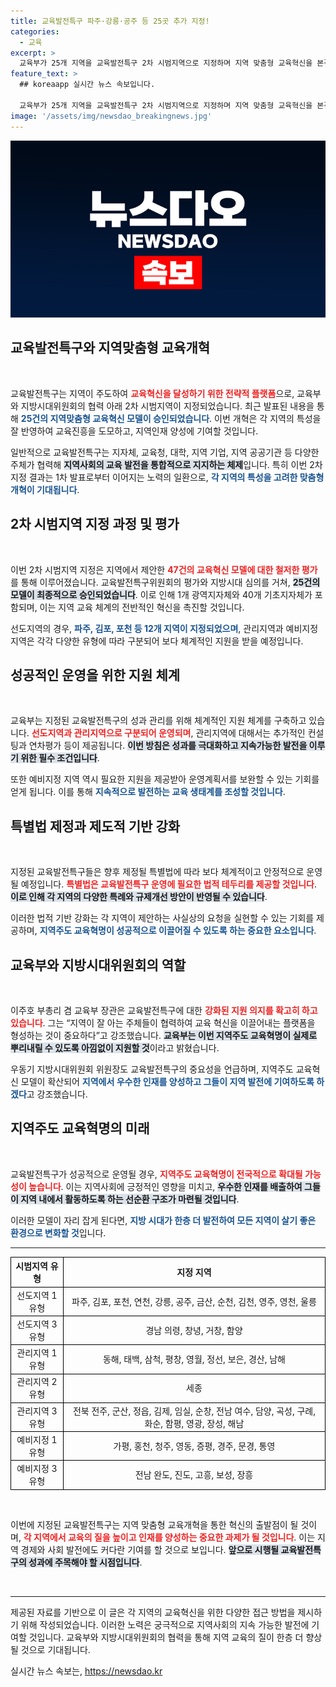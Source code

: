 ```yaml
---
title: 교육발전특구 파주·강릉·공주 등 25곳 추가 지정!
categories:
  - 교육
excerpt: >
  교육부가 25개 지역을 교육발전특구 2차 시범지역으로 지정하며 지역 맞춤형 교육혁신을 본격 추진합니다. 지방 주도 교육혁명이 전국적 선순환 체제로 이어질 전망입니다.
feature_text: >
  ## koreaapp 실시간 뉴스 속보입니다.

  교육부가 25개 지역을 교육발전특구 2차 시범지역으로 지정하며 지역 맞춤형 교육혁신을 본격 추진합니다. 지방 주도 교육혁명이 전국적 선순환 체제로 이어질 전망입니다.
image: '/assets/img/newsdao_breakingnews.jpg'
---
```


<p><img src="/assets/img/newsdao_breakingnews.jpg" alt="koreaapp 속보" /></p>

<h2 data-ke-size="size26">교육발전특구와 지역맞춤형 교육개혁</h2>

<p data-ke-size="size16">&nbsp;</p>

<p>교육발전특구는 지역이 주도하여 <b><span style="color: #ee2323;">교육혁신을 달성하기 위한 전략적 플랫폼</span></b>으로, 교육부와 지방시대위원회의 협력 아래 2차 시범지역이 지정되었습니다. 최근 발표된 내용을 통해 <b><span style="color: #1a5490;">25건의 지역맞춤형 교육혁신 모델이 승인되었습니다</span></b>. 이번 개혁은 각 지역의 특성을 잘 반영하여 교육진흥을 도모하고, 지역인재 양성에 기여할 것입니다. </p>

<p>일반적으로 교육발전특구는 지자체, 교육청, 대학, 지역 기업, 지역 공공기관 등 다양한 주체가 협력해 <b><span style="background-color: #21538527;">지역사회의 교육 발전을 통합적으로 지지하는 체제</span></b>입니다. 특히 이번 2차 지정 결과는 1차 발표로부터 이어지는 노력의 일환으로, <b><span style="color: #1a5490;">각 지역의 특성을 고려한 맞춤형 개혁이 기대됩니다</span></b>.</p>

<h2 data-ke-size="size26">2차 시범지역 지정 과정 및 평가</h2>

<p data-ke-size="size16">&nbsp;</p>

<p>이번 2차 시범지역 지정은 지역에서 제안한 <b><span style="color: #ee2323;">47건의 교육혁신 모델에 대한 철저한 평가</span></b>를 통해 이루어졌습니다. 교육발전특구위원회의 평가와 지방시대 심의를 거쳐, <b><span style="background-color: #21538527;">25건의 모델이 최종적으로 승인되었습니다</span></b>. 이로 인해 1개 광역지자체와 40개 기초지자체가 포함되며, 이는 지역 교육 체계의 전반적인 혁신을 촉진할 것입니다. </p>

<p>선도지역의 경우, <b><span style="color: #1a5490;">파주, 김포, 포천 등 12개 지역이 지정되었으며</span></b>, 관리지역과 예비지정 지역은 각각 다양한 유형에 따라 구분되어 보다 체계적인 지원을 받을 예정입니다.</p>

<h2 data-ke-size="size26">성공적인 운영을 위한 지원 체계</h2>

<p data-ke-size="size16">&nbsp;</p>

<p>교육부는 지정된 교육발전특구의 성과 관리를 위해 체계적인 지원 체계를 구축하고 있습니다. <b><span style="color: #ee2323;">선도지역과 관리지역으로 구분되어 운영되며</span></b>, 관리지역에 대해서는 추가적인 컨설팅과 연차평가 등이 제공됩니다. <b><span style="background-color: #21538527;">이번 방침은 성과를 극대화하고 지속가능한 발전을 이루기 위한 필수 조건입니다</span></b>.</p>

<p>또한 예비지정 지역 역시 필요한 지원을 제공받아 운영계획서를 보완할 수 있는 기회를 얻게 됩니다. 이를 통해 <b><span style="color: #1a5490;">지속적으로 발전하는 교육 생태계를 조성할 것입니다</span></b>.</p>

<h2 data-ke-size="size26">특별법 제정과 제도적 기반 강화</h2>

<p data-ke-size="size16">&nbsp;</p>

<p>지정된 교육발전특구들은 향후 제정될 특별법에 따라 보다 체계적이고 안정적으로 운영될 예정입니다. <b><span style="color: #ee2323;">특별법은 교육발전특구 운영에 필요한 법적 테두리를 제공할 것입니다</span></b>. <b><span style="background-color: #21538527;">이로 인해 각 지역의 다양한 특례와 규제개선 방안이 반영될 수 있습니다</span></b>.</p>

<p>이러한 법적 기반 강화는 각 지역이 제안하는 사실상의 요청을 실현할 수 있는 기회를 제공하며, <b><span style="color: #1a5490;">지역주도 교육혁명이 성공적으로 이끌어질 수 있도록 하는 중요한 요소입니다</span></b>.</p>

<h2 data-ke-size="size26">교육부와 지방시대위원회의 역할</h2>

<p data-ke-size="size16">&nbsp;</p>

<p>이주호 부총리 겸 교육부 장관은 교육발전특구에 대한 <b><span style="color: #ee2323;">강화된 지원 의지를 확고히 하고 있습니다</span></b>. 그는 “지역이 잘 아는 주체들이 협력하여 교육 혁신을 이끌어내는 플랫폼을 형성하는 것이 중요하다”고 강조했습니다. <b><span style="background-color: #21538527;">교육부는 이번 지역주도 교육혁명이 실제로 뿌리내릴 수 있도록 아낌없이 지원할 것</span></b>이라고 밝혔습니다.</p>

<p>우동기 지방시대위원회 위원장도 교육발전특구의 중요성을 언급하며, 지역주도 교육혁신 모델이 확산되어 <b><span style="color: #1a5490;">지역에서 우수한 인재를 양성하고 그들이 지역 발전에 기여하도록 하겠다</span></b>고 강조했습니다.</p>

<h2 data-ke-size="size26">지역주도 교육혁명의 미래</h2>

<p data-ke-size="size16">&nbsp;</p>

<p>교육발전특구가 성공적으로 운영될 경우, <b><span style="color: #ee2323;">지역주도 교육혁명이 전국적으로 확대될 가능성이 높습니다</span></b>. 이는 지역사회에 긍정적인 영향을 미치고, <b><span style="background-color: #21538527;">우수한 인재를 배출하여 그들이 지역 내에서 활동하도록 하는 선순환 구조가 마련될 것입니다</span></b>.</p>

<p>이러한 모델이 자리 잡게 된다면, <b><span style="color: #1a5490;">지방 시대가 한층 더 발전하여 모든 지역이 살기 좋은 환경으로 변화할 것</span></b>입니다. </p>

<hr>

<table style="width:100%; border-collapse: collapse;">
  <tr>
    <th style="border: 1px solid #000; text-align: center;">시범지역 유형</th>
    <th style="border: 1px solid #000; text-align: center;">지정 지역</th>
  </tr>
  <tr>
    <td style="border: 1px solid #000; text-align: center;">선도지역 1유형</td>
    <td style="border: 1px solid #000; text-align: center;">파주, 김포, 포천, 연천, 강릉, 공주, 금산, 순천, 김천, 영주, 영천, 울릉</td>
  </tr>
  <tr>
    <td style="border: 1px solid #000; text-align: center;">선도지역 3유형</td>
    <td style="border: 1px solid #000; text-align: center;">경남 의령, 창녕, 거창, 함양</td>
  </tr>
  <tr>
    <td style="border: 1px solid #000; text-align: center;">관리지역 1유형</td>
    <td style="border: 1px solid #000; text-align: center;">동해, 태백, 삼척, 평창, 영월, 정선, 보은, 경산, 남해</td>
  </tr>
  <tr>
    <td style="border: 1px solid #000; text-align: center;">관리지역 2유형</td>
    <td style="border: 1px solid #000; text-align: center;">세종</td>
  </tr>
  <tr>
    <td style="border: 1px solid #000; text-align: center;">관리지역 3유형</td>
    <td style="border: 1px solid #000; text-align: center;">전북 전주, 군산, 정읍, 김제, 임실, 순창, 전남 여수, 담양, 곡성, 구례, 화순, 함평, 영광, 장성, 해남</td>
  </tr>
  <tr>
    <td style="border: 1px solid #000; text-align: center;">예비지정 1유형</td>
    <td style="border: 1px solid #000; text-align: center;">가평, 홍천, 청주, 영동, 증평, 경주, 문경, 통영</td>
  </tr>
  <tr>
    <td style="border: 1px solid #000; text-align: center;">예비지정 3유형</td>
    <td style="border: 1px solid #000; text-align: center;">전남 완도, 진도, 고흥, 보성, 장흥</td>
  </tr>
</table>

<p data-ke-size="size16">&nbsp;</p>

<p>이번에 지정된 교육발전특구는 지역 맞춤형 교육개혁을 통한 혁신의 출발점이 될 것이며, <b><span style="color: #ee2323;">각 지역에서 교육의 질을 높이고 인재를 양성하는 중요한 과제가 될 것입니다</span></b>. 
이는 지역 경제와 사회 발전에도 커다란 기여를 할 것으로 보입니다. <b><span style="background-color: #21538527;">앞으로 시행될 교육발전특구의 성과에 주목해야 할 시점입니다</span></b>. </p>

<p data-ke-size="size16">&nbsp;</p>

<hr>

<p>제공된 자료를 기반으로 이 글은 각 지역의 교육혁신을 위한 다양한 접근 방법을 제시하기 위해 작성되었습니다. 이러한 노력은 궁극적으로 지역사회의 지속 가능한 발전에 기여할 것입니다. 교육부와 지방시대위원회의 협력을 통해 지역 교육의 질이 한층 더 향상될 것으로 기대됩니다.</p>
실시간 뉴스 속보는, <a href="https://newsdao.kr" rel="dofollow">https://newsdao.kr</a>


